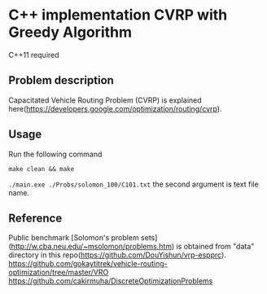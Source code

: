 # C++ implementation CVRP with Greedy Algorithm
C++11 required

## Problem description
Capacitated Vehicle Routing Problem (CVRP) is explained here(https://developers.google.com/optimization/routing/cvrp).

## Usage
Run the following command

```make clean && make```

```./main.exe ./Probs/solomon_100/C101.txt```
the second argument is text file name.

## Reference
Public benchmark [Solomon's problem sets] (http://w.cba.neu.edu/~msolomon/problems.htm) is obtained from "data" directory in this repo(https://github.com/DouYishun/vrp-espprc).
https://github.com/gokaytitrek/vehicle-routing-optimization/tree/master/VRO
https://github.com/cakirmuha/DiscreteOptimizationProblems
